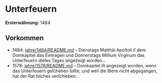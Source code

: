# Unterfeuern

**Ersterwähnung:** 1484

## Vorkommen
- 1484: [jahre/1484/README.md](../jahre/1484/README.md) – Dienstags Matthäi Apoſtoli iſ dem Domkapitel das
Eintragen und Donnerstags Millium Virginum das
Unterfeuern dieſes Tages angezeigt worden...
- 1578: [jahre/1578/README.md](../jahre/1578/README.md) – Domkapitel iſt angezeigt worden, wenn
das Unterfeuern geſchehen ſollte, und weil die Biere nicht
abgegangen, hat der Rat ſolches verſchieben...
